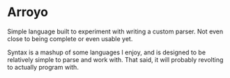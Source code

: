 # Arroyo

Simple language built to experiment with writing a custom
parser. Not even close to being complete or even usable yet.

Syntax is a mashup of some languages I enjoy, and is designed to be
relatively simple to parse and work with. That said, it will probably
revolting to actually program with.
